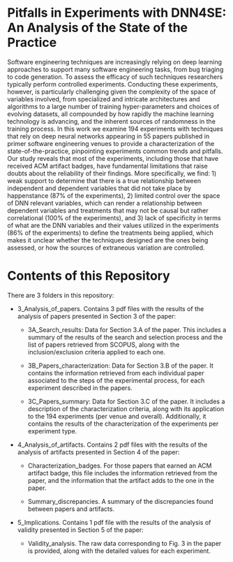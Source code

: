 # Pitfalls in Experiments with DNN4SE: An Analysis of the State of the Practice

Software engineering techniques are increasingly relying on deep learning approaches to support many software engineering tasks, from bug triaging to code generation. To assess the efficacy of such techniques researchers typically perform controlled experiments. Conducting these experiments, however, is particularly challenging given the complexity of the space of variables involved, from specialized and intricate architectures and algorithms to a large number of training hyper-parameters and choices of evolving datasets, all compounded by how rapidly the machine learning technology is advancing, and the inherent sources of randomness in the training process. In this work we examine 194 experiments with techniques that rely on deep neural networks appearing in 55 papers published in primer software engineering venues to provide a characterization of the state-of-the-practice, pinpointing experiments common trends and pitfalls. Our study reveals that most of the experiments, including those that have received ACM artifact badges, have fundamental limitations that raise doubts about the reliability of their findings. More specifically, we find: 1) weak support to determine that there is a true relationship between independent and dependent variables that did not take place by happenstance (87% of the experiments), 2) limited control over the space of DNN relevant variables, which can render a relationship between dependent variables and treatments that may not be causal but rather correlational (100% of the experiments), and 3) lack of specificity in terms of what are the DNN variables and their values utilized in the experiments (86% of the experiments) to define the treatments being applied, which makes it unclear whether the techniques designed are the ones being assessed, or how the sources of extraneous variation are controlled.


# Contents of this Repository

There are 3 folders in this repository:

* 3_Analysis_of_papers. Contains 3 pdf files with the results of the analysis of papers presented in Section 3 of the paper:
  
  - 3A_Search_results: Data for Section 3.A of the paper. This includes a summary of the results of the search and selection process and the list of papers retrieved from SCOPUS, along with the inclusion/exclusion criteria applied to each one.

  - 3B_Papers_characterization: Data for Section 3.B of the paper. It contains the information retrieved from each individual paper associated to the steps of the experimental process, for each experiment described in the papers.

  - 3C_Papers_summary: Data for Section 3.C of the paper. It includes a description of the characterization criteria, along with its application to the 194 experiments (per venue and overall). Additionally, it contains the results of the characterization of the experiments per experiment type.

* 4_Analysis_of_artifacts. Contains 2 pdf files with the results of the analysis of artifacts presented in Section 4 of the paper:

  - Characterization_badges. For those papers that earned an ACM artifact badge, this file includes the information retrieved from the paper, and the information that the artifact adds to the one in the paper.

  - Summary_discrepancies. A summary of the discrepancies found between papers and artifacts.

* 5_Implications. Contains 1 pdf file with the results of the analysis of validity presented in Section 5 of the paper:

  - Validity_analysis. The raw data corresponding to Fig. 3 in the paper is provided, along with the detailed values for each experiment.
